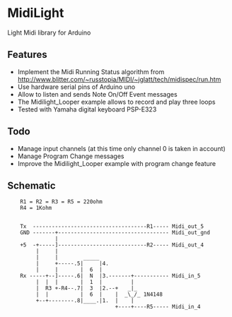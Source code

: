 # MidiLight
Light Midi library for Arduino

## Features
-    Implement the Midi Running Status algorithm from http://www.blitter.com/~russtopia/MIDI/~jglatt/tech/midispec/run.htm
-    Use hardware serial pins of Arduino uno
-    Allow to listen and sends Note On/Off Event messages
-    The Midilight_Looper example allows to record and play three loops
-    Tested with Yamaha digital keyboard PSP-E323

## Todo
-    Manage input channels (at this time only channel 0 is taken in account)
-    Manage Program Change messages
-    Improve the Midilight_Looper example with program change feature

## Schematic


        R1 = R2 = R3 = R5 = 220ohm
        R4 = 1Kohm


        Tx  ------------------------------------R1----- Midi_out_5
        GND -------+----------------------------------- Midi_out_gnd
                   |
        +5  -+-----]----------------------------R2----- Midi_out_4
             |     |
             |     |        _____
             |     +-----.5|     |4.
             |     |       |  6  |
        Rx -----+--]-----.6|  N  |3.-------+----------- Midi_in_5
             |  |  |       |  1  |         |
             |  R3 +-R4--.7|  3  |2.--+   _|_
             |  |          |  6  |    |  _\_/_ 1N4148
             +--+--------.8|____.|1.  |    |
                                      +----+----R5----- Midi_in_4



